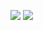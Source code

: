 <a href="https://codeclimate.com/github/konstantin1998/project-lvl1-s450/maintainability"><img src="https://api.codeclimate.com/v1/badges/faa6d861c363d0ead18a/maintainability" /></a>
<a href="https://codeclimate.com/github/konstantin1998/project-lvl1-s450/test_coverage"><img src="https://api.codeclimate.com/v1/badges/faa6d861c363d0ead18a/test_coverage" /></a>
